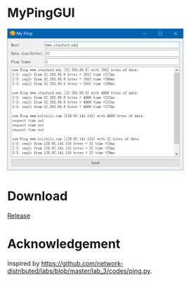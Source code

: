 # MyPingGUI

<img src="example.png" alt="example" style="zoom:50%;" />

# Download

[Release](https://github.com/jansona/MyPingGUI/releases)

# Acknowledgement

Inspired by https://github.com/network-distributed/labs/blob/master/lab_3/codes/ping.py.